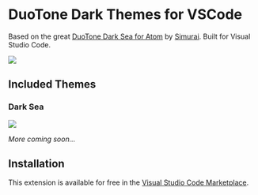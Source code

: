 # DuoTone Dark Themes for VSCode

Based on the great [DuoTone Dark Sea for Atom](https://github.com/simurai/duotone-dark-sea-syntax) by [Simurai](https://github.com/simurai). Built for Visual Studio Code.

![](https://raw.githubusercontent.com/sallar/vscode-duotone-dark/master/screenshot.png)

## Included Themes

### Dark Sea 

![](https://github.com/simurai/duotone-dark-sea-syntax/raw/master/docs/screenshot.png)

*More coming soon...*

## Installation

This extension is available for free in the [Visual Studio Code Marketplace](https://marketplace.visualstudio.com/items?itemName=sallar.vscode-duotone-dark).
